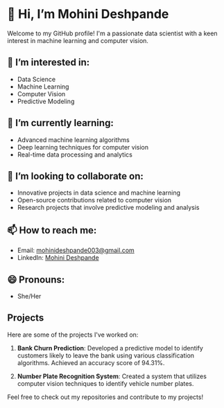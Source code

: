 # 👋 Hi, I’m Mohini Deshpande

Welcome to my GitHub profile! I'm a passionate data scientist with a keen interest in machine learning and computer vision.

## 👀 I’m interested in:
- Data Science
- Machine Learning
- Computer Vision
- Predictive Modeling

## 🌱 I’m currently learning:
- Advanced machine learning algorithms
- Deep learning techniques for computer vision
- Real-time data processing and analytics

## 💞️ I’m looking to collaborate on:
- Innovative projects in data science and machine learning
- Open-source contributions related to computer vision
- Research projects that involve predictive modeling and analysis

## 📫 How to reach me:
- Email: [mohinideshpande003@gmail.com](mailto:mohinideshpande003@gmail.com)
- LinkedIn: [Mohini Deshpande](www.linkedin.com/in/mohini-deshpande-21a5151bb)

## 😄 Pronouns:
- She/Her



## Projects
Here are some of the projects I've worked on:

1. **Bank Churn Prediction**: Developed a predictive model to identify customers likely to leave the bank using various classification algorithms. Achieved an accuracy score of 94.31%.

2. **Number Plate Recognition System**: Created a system that utilizes computer vision techniques to identify vehicle number plates.

Feel free to check out my repositories and contribute to my projects!

<!---
MohiniDeshpande/MohiniDeshpande is a ✨ special ✨ repository because its `README.md` (this file) appears on your GitHub profile.
You can click the Preview link to take a look at your changes.
--->
